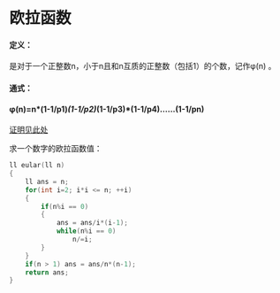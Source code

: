 #   欧拉函数

#### 定义：

是对于一个正整数n，小于n且和n互质的正整数（包括1）的个数，记作φ(n) 。

#### 通式：

#### φ(n)=n*(1-1/p1)*(1-1/p2)*(1-1/p3)*(1-1/p4)……(1-1/pn)

[证明见此处](https://zhuanlan.zhihu.com/p/56548135)

求一个数字的欧拉函数值：

```c++
ll eular(ll n)
{
    ll ans = n;
    for(int i=2; i*i <= n; ++i)
    {
        if(n%i == 0)
        {
            ans = ans/i*(i-1);
            while(n%i == 0)
                n/=i;
        }
    }
    if(n > 1) ans = ans/n*(n-1);
    return ans;
}

```

